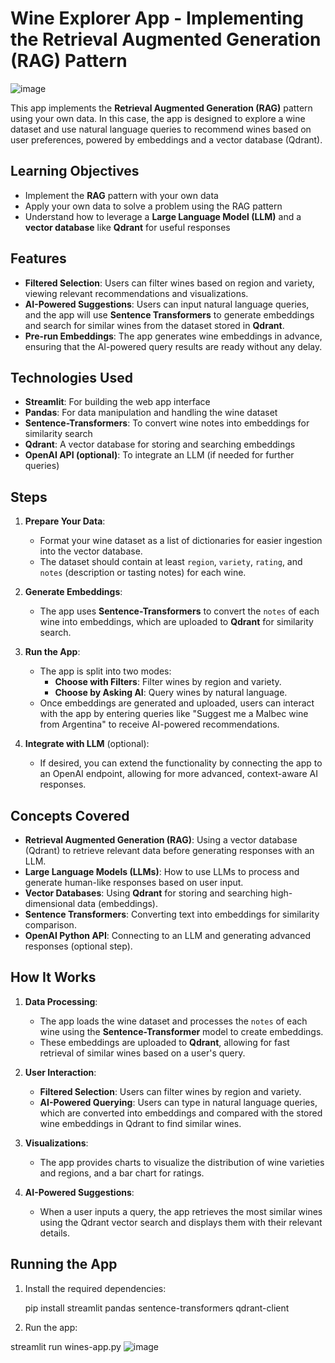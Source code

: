 # Wine Explorer App - Implementing the Retrieval Augmented Generation (RAG) Pattern
![image](https://github.com/user-attachments/assets/0f7a48ff-084c-48d9-bc99-aa21b4bdcb89)

This app implements the **Retrieval Augmented Generation (RAG)** pattern using your own data. In this case, the app is designed to explore a wine dataset and use natural language queries to recommend wines based on user preferences, powered by embeddings and a vector database (Qdrant).

## Learning Objectives

- Implement the **RAG** pattern with your own data
- Apply your own data to solve a problem using the RAG pattern
- Understand how to leverage a **Large Language Model (LLM)** and a **vector database** like **Qdrant** for useful responses

## Features

- **Filtered Selection**: Users can filter wines based on region and variety, viewing relevant recommendations and visualizations.
- **AI-Powered Suggestions**: Users can input natural language queries, and the app will use **Sentence Transformers** to generate embeddings and search for similar wines from the dataset stored in **Qdrant**.
- **Pre-run Embeddings**: The app generates wine embeddings in advance, ensuring that the AI-powered query results are ready without any delay.

## Technologies Used

- **Streamlit**: For building the web app interface
- **Pandas**: For data manipulation and handling the wine dataset
- **Sentence-Transformers**: To convert wine notes into embeddings for similarity search
- **Qdrant**: A vector database for storing and searching embeddings
- **OpenAI API (optional)**: To integrate an LLM (if needed for further queries)

## Steps

1. **Prepare Your Data**: 
   - Format your wine dataset as a list of dictionaries for easier ingestion into the vector database.
   - The dataset should contain at least `region`, `variety`, `rating`, and `notes` (description or tasting notes) for each wine.

2. **Generate Embeddings**:
   - The app uses **Sentence-Transformers** to convert the `notes` of each wine into embeddings, which are uploaded to **Qdrant** for similarity search.

3. **Run the App**:
   - The app is split into two modes:
     - **Choose with Filters**: Filter wines by region and variety.
     - **Choose by Asking AI**: Query wines by natural language.
   - Once embeddings are generated and uploaded, users can interact with the app by entering queries like "Suggest me a Malbec wine from Argentina" to receive AI-powered recommendations.

4. **Integrate with LLM** (optional):
   - If desired, you can extend the functionality by connecting the app to an OpenAI endpoint, allowing for more advanced, context-aware AI responses.

## Concepts Covered

- **Retrieval Augmented Generation (RAG)**: Using a vector database (Qdrant) to retrieve relevant data before generating responses with an LLM.
- **Large Language Models (LLMs)**: How to use LLMs to process and generate human-like responses based on user input.
- **Vector Databases**: Using **Qdrant** for storing and searching high-dimensional data (embeddings).
- **Sentence Transformers**: Converting text into embeddings for similarity comparison.
- **OpenAI Python API**: Connecting to an LLM and generating advanced responses (optional step).

## How It Works

1. **Data Processing**:
   - The app loads the wine dataset and processes the `notes` of each wine using the **Sentence-Transformer** model to create embeddings.
   - These embeddings are uploaded to **Qdrant**, allowing for fast retrieval of similar wines based on a user's query.

2. **User Interaction**:
   - **Filtered Selection**: Users can filter wines by region and variety.
   - **AI-Powered Querying**: Users can type in natural language queries, which are converted into embeddings and compared with the stored wine embeddings in Qdrant to find similar wines.

3. **Visualizations**:
   - The app provides charts to visualize the distribution of wine varieties and regions, and a bar chart for ratings.

4. **AI-Powered Suggestions**:
   - When a user inputs a query, the app retrieves the most similar wines using the Qdrant vector search and displays them with their relevant details.

## Running the App

1. Install the required dependencies:

  
   pip install streamlit pandas sentence-transformers qdrant-client
   
2. Run the app:


streamlit run wines-app.py
![image](https://github.com/user-attachments/assets/8b036628-50da-4ffb-b9cc-68c8a91cf23c)
